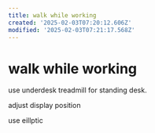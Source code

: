 ```yaml
---
title: walk while working
created: '2025-02-03T07:20:12.606Z'
modified: '2025-02-03T07:21:17.568Z'
---
```


# walk while working

use underdesk treadmill for standing desk.

adjust display position

use eillptic
